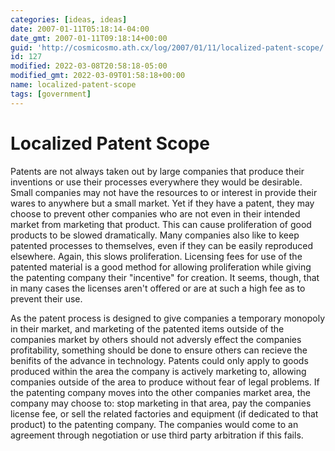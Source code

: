 ```yaml
---
categories: [ideas, ideas]
date: 2007-01-11T05:18:14-04:00
date_gmt: 2007-01-11T09:18:14+00:00
guid: 'http://cosmicosmo.ath.cx/log/2007/01/11/localized-patent-scope/'
id: 127
modified: 2022-03-08T20:58:18-05:00
modified_gmt: 2022-03-09T01:58:18+00:00
name: localized-patent-scope
tags: [government]
---
```


Localized Patent Scope
======================

Patents are not always taken out by large companies that produce their inventions or use their processes everywhere they would be desirable.  Small companies may not have the resources to or interest in provide their wares to anywhere but a small market.  Yet if they have a patent, they may choose to prevent other companies who are not even in their intended market from marketing that product.  This can cause proliferation of good products to be slowed dramatically.  Many companies also like to keep patented processes to themselves, even if they can be easily reproduced elsewhere.  Again, this slows proliferation.  Licensing fees for use of the patented material is a good method for allowing proliferation while giving the patenting company their "incentive" for creation.  It seems, though, that in many cases the licenses aren't offered or are at such a high fee as to prevent their use.

As the patent process is designed to give companies a temporary monopoly in their market, and marketing of the patented items outside of the companies market by others should not adversly effect the companies profitability, something should be done to ensure others can recieve the benifits of the advance in technology.  Patents could only apply to goods produced within the area the company is actively marketing to, allowing companies outside of the area to produce without fear of legal problems.  If the patenting company moves into the other companies market area, the company may choose to: stop marketing in that area, pay the companies license fee, or sell the related factories and equipment (if dedicated to that product) to the patenting company.  The companies would come to an agreement through negotiation or use third party arbitration if this fails.
